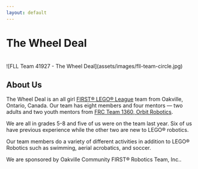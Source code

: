 ```yaml
---
layout: default
---
```


# The Wheel Deal
<br>
![FLL Team 41927 - The Wheel Deal](assets/images/fll-team-circle.jpg)

## About Us

The Wheel Deal is an all girl [FIRST&reg; LEGO&reg; League](https://www.firstinspires.org/robotics/fll) team from Oakville, Ontario, Canada. Our team has eight members and four mentors &mdash; two adults and two youth mentors from [FRC Team 1360, Orbit Robotics](https://1360.ca/).

We are all in grades 5-8 and five of us were on the team last year. Six of us have previous experience while the other two are new to LEGO&reg; robotics.

Our team members do a variety of different activities in addition to LEGO&reg; Robotics such as swimming, aerial acrobatics, and soccer.

We are sponsored by Oakville Community FIRST&reg; Robotics Team, Inc..
